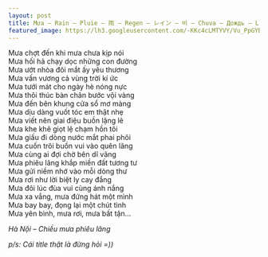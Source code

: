 ```yaml
---
layout: post
title: Mưa – Rain – Pluie – 雨 – Regen – レイン – 비 – Chuva – Дождь – Lluvia
featured_image: https://lh3.googleusercontent.com/-KKc4cLMTYVY/Vu_PpGYBNnI/AAAAAAAAAhE/Fx1RsLlfgCwQhIGGOjDOjB28wL1IcSQgACCo/s0/rain-03.jpg
---
```


Mưa chợt đến khi mưa chưa kịp nói<br/>
Mưa hối hả chạy dọc những con đường<br/>
Mưa ướt nhòa đôi mắt ấy yêu thương<br/>
Mưa vấn vương cả vùng trời kí ức<br/>
Mưa tưới mát cho ngày hè nóng nực<br/>
Mưa thôi thúc bàn chân bước vội vàng<br/>
Mưa đến bên khung cửa sổ mơ màng<br/>
Mưa dịu dàng vuốt tóc em thật nhẹ<br/>
Mưa viết nên giai điệu buồn lặng lẽ<br/>
Mưa khe khẽ giọt lệ chạm hồn tôi<br/>
Mưa giấu đi dòng nước mắt phai phôi<br/>
Mưa cuốn trôi buồn vui vào quên lãng<br/>
Mưa cùng ai đợi chờ bên dĩ vãng<br/>
Mưa phiêu lãng khắp miền đất tương tư<br/>
Mưa gửi niềm nhớ vào mỗi dòng thư<br/>
Mưa rơi như lời biệt ly cay đắng<br/>
Mưa đôi lúc đùa vui cùng ánh nắng<br/>
Mưa xa vắng, mưa đứng hát một mình<br/>
Mưa bay bay, đọng lại một chút tình<br/>
Mưa yên bình, mưa rơi, mưa bất tận…<br/>

_Hà Nội – Chiều mưa phiêu lãng_

_p/s: Cái title thật là đừng hỏi =))_
